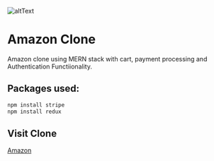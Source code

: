![altText](https://i.ibb.co/zrcJ7B9/5718897981-10faa45ac3-b-640x624-1.jpg)
# Amazon Clone

Amazon clone using MERN stack with cart, payment processing and Authentication Functiionality.

## Packages used:


```bash
npm install stripe
npm install redux
```

## Visit Clone
[Amazon](https://surajcodesamazon.herokuapp.com)
